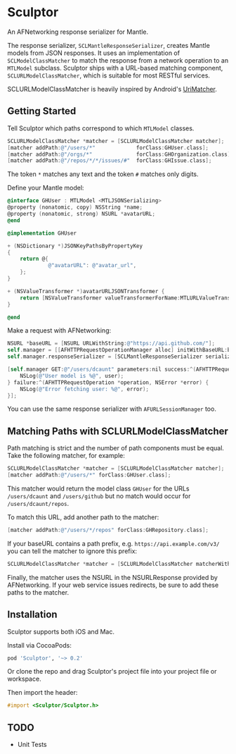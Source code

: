 # Sculptor

An AFNetworking response serializer for Mantle.

The response serializer, `SCLMantleResponseSerializer`, creates Mantle models from JSON responses. It uses an implementation of `SCLModelClassMatcher` to match the response from a network operation to an `MTLModel` subclass. Sculptor ships with a URL-based matching component, `SCLURLModelClassMatcher`, which is suitable for most RESTful services.

SCLURLModelClassMatcher is heavily inspired by Android's [UriMatcher](http://developer.android.com/reference/android/content/UriMatcher.html).

## Getting Started

Tell Sculptor which paths correspond to which `MTLModel` classes.

```objective-c
SCLURLModelClassMatcher *matcher = [SCLURLModelClassMatcher matcher];
[matcher addPath:@"/users/*" 			 forClass:GHUser.class];
[matcher addPath:@"/orgs/*"  			 forClass:GHOrganization.class];
[matcher addPath:@"/repos/*/*/issues/#"  forClass:GHIssue.class];
```

The token `*` matches any text and the token `#` matches only digits.

Define your Mantle model:

```objective-c
@interface GHUser : MTLModel <MTLJSONSerializing>
@property (nonatomic, copy) NSString *name;
@property (nonatomic, strong) NSURL *avatarURL;
@end
```
```objective-c
@implementation GHUser

+ (NSDictionary *)JSONKeyPathsByPropertyKey
{
	return @{
			 @"avatarURL": @"avatar_url",
	};
}

+ (NSValueTransformer *)avatarURLJSONTransformer {
	return [NSValueTransformer valueTransformerForName:MTLURLValueTransformerName];
}

@end
```

Make a request with AFNetworking:

```objective-c
NSURL *baseURL = [NSURL URLWithString:@"https://api.github.com/"];
self.manager = [[AFHTTPRequestOperationManager alloc] initWithBaseURL:baseURL];
self.manager.responseSerializer = [SCLMantleResponseSerializer serializerWithModelMatcher:matcher readingOptions:0];

[self.manager GET:@"/users/dcaunt" parameters:nil success:^(AFHTTPRequestOperation *operation, GHUser *user) {
	NSLog(@"User model is %@", user);
} failure:^(AFHTTPRequestOperation *operation, NSError *error) {
	NSLog(@"Error fetching user: %@", error);
}];
```

You can use the same response serializer with `AFURLSessionManager` too.

## Matching Paths with SCLURLModelClassMatcher

Path matching is strict and the number of path components must be equal. Take the following matcher, for example:

```objective-c
SCLURLModelClassMatcher *matcher = [SCLURLModelClassMatcher matcher];
[matcher addPath:@"/users/*" forClass:GHUser.class];
```

This matcher would return the model class `GHUser` for the URLs `/users/dcaunt` and `/users/github` but no match would occur for `/users/dcaunt/repos`.

To match this URL, add another path to the matcher:
```objective-c
[matcher addPath:@"/users/*/repos" forClass:GHRepository.class];
```

If your baseURL contains a path prefix, e.g. `https://api.example.com/v3/` you can tell the matcher to ignore this prefix:

```objective-c
SCLURLModelClassMatcher *matcher = [SCLURLModelClassMatcher matcherWithPathPrefix:@"v3"];
```

Finally, the matcher uses the NSURL in the NSURLResponse provided by AFNetworking. If your web service issues redirects, be sure to add these paths to the matcher.

## Installation

Sculptor supports both iOS and Mac.

Install via CocoaPods:

```ruby
pod 'Sculptor', '~> 0.2'
```

Or clone the repo and drag Sculptor's project file into your project file or workspace.

Then import the header:
```objective-c
#import <Sculptor/Sculptor.h>
```

## 

## TODO
* Unit Tests

